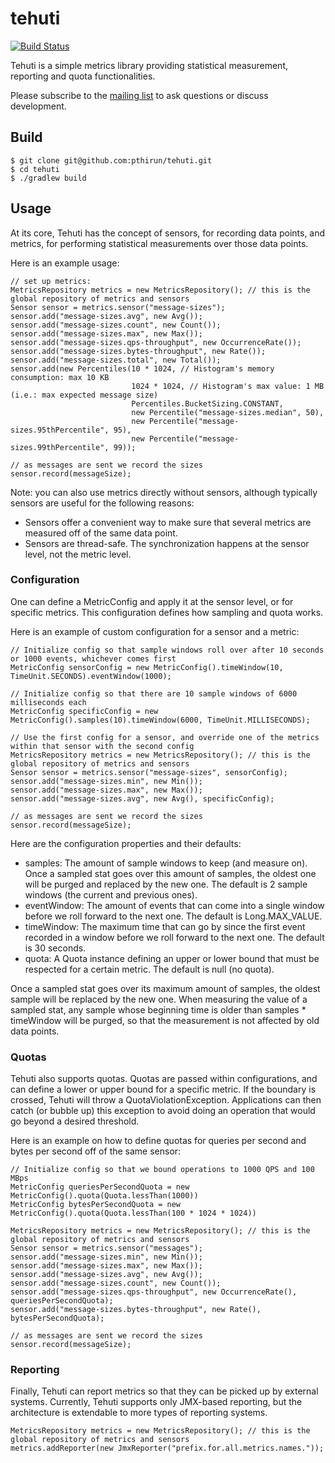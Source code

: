 # tehuti

[![Build Status](https://github.com/tehuti-io/tehuti/workflows/push%20to%20master%20request%20build%20workflow/badge.svg)](https://github.com/tehuti-io/tehuti/actions?query=workflow%3A%22push+to+master+request+build+workflow%22)


Tehuti is a simple metrics library providing statistical measurement, reporting and quota functionalities.

Please subscribe to the [mailing list](https://groups.google.com/forum/#!forum/tehuti) to ask questions or discuss development.

## Build

    $ git clone git@github.com:pthirun/tehuti.git
    $ cd tehuti
    $ ./gradlew build

## Usage

At its core, Tehuti has the concept of sensors, for recording data points, and metrics, for performing statistical measurements over those data points.

Here is an example usage:

    // set up metrics:
    MetricsRepository metrics = new MetricsRepository(); // this is the global repository of metrics and sensors
    Sensor sensor = metrics.sensor("message-sizes");
    sensor.add("message-sizes.avg", new Avg());
    sensor.add("message-sizes.count", new Count());
    sensor.add("message-sizes.max", new Max());
    sensor.add("message-sizes.qps-throughput", new OccurrenceRate());
    sensor.add("message-sizes.bytes-throughput", new Rate());
    sensor.add("message-sizes.total", new Total());
    sensor.add(new Percentiles(10 * 1024, // Histogram's memory consumption: max 10 KB
                               1024 * 1024, // Histogram's max value: 1 MB (i.e.: max expected message size)
                               Percentiles.BucketSizing.CONSTANT,
                               new Percentile("message-sizes.median", 50),
                               new Percentile("message-sizes.95thPercentile", 95),
                               new Percentile("message-sizes.99thPercentile", 99));

    // as messages are sent we record the sizes
    sensor.record(messageSize);

Note: you can also use metrics directly without sensors, although typically sensors are useful for the following reasons:

* Sensors offer a convenient way to make sure that several metrics are measured off of the same data point.
* Sensors are thread-safe. The synchronization happens at the sensor level, not the metric level.

### Configuration

One can define a MetricConfig and apply it at the sensor level, or for specific metrics. This configuration defines how sampling and quota works.

Here is an example of custom configuration for a sensor and a metric:

    // Initialize config so that sample windows roll over after 10 seconds or 1000 events, whichever comes first
    MetricConfig sensorConfig = new MetricConfig().timeWindow(10, TimeUnit.SECONDS).eventWindow(1000);
     
    // Initialize config so that there are 10 sample windows of 6000 milliseconds each
    MetricConfig specificConfig = new MetricConfig().samples(10).timeWindow(6000, TimeUnit.MILLISECONDS);
     
    // Use the first config for a sensor, and override one of the metrics within that sensor with the second config
    MetricsRepository metrics = new MetricsRepository(); // this is the global repository of metrics and sensors
    Sensor sensor = metrics.sensor("message-sizes", sensorConfig);
    sensor.add("message-sizes.min", new Min());
    sensor.add("message-sizes.max", new Max());
    sensor.add("message-sizes.avg", new Avg(), specificConfig);
     
    // as messages are sent we record the sizes
    sensor.record(messageSize);

Here are the configuration properties and their defaults:

* samples: The amount of sample windows to keep (and measure on). Once a sampled stat goes over this amount of samples, the oldest one will be purged and replaced by the new one. The default is 2 sample windows (the current and previous ones).
* eventWindow: The amount of events that can come into a single window before we roll forward to the next one. The default is Long.MAX_VALUE.
* timeWindow: The maximum time that can go by since the first event recorded in a window before we roll forward to the next one. The default is 30 seconds.
* quota: A Quota instance defining an upper or lower bound that must be respected for a certain metric. The default is null (no quota).

Once a sampled stat goes over its maximum amount of samples, the oldest sample will be replaced by the new one. When measuring the value of a sampled stat, any sample whose beginning time is older than samples * timeWindow will be purged, so that the measurement is not affected by old data points.

### Quotas

Tehuti also supports quotas. Quotas are passed within configurations, and can define a lower or upper bound for a specific metric. If the boundary is crossed, Tehuti will throw a QuotaViolationException. Applications can then catch (or bubble up) this exception to avoid doing an operation that would go beyond a desired threshold.

Here is an example on how to define quotas for queries per second and bytes per second off of the same sensor:

    // Initialize config so that we bound operations to 1000 QPS and 100 MBps
    MetricConfig queriesPerSecondQuota = new MetricConfig().quota(Quota.lessThan(1000))
    MetricConfig bytesPerSecondQuota = new MetricConfig().quota(Quota.lessThan(100 * 1024 * 1024))
     
    MetricsRepository metrics = new MetricsRepository(); // this is the global repository of metrics and sensors
    Sensor sensor = metrics.sensor("messages");
    sensor.add("message-sizes.min", new Min());
    sensor.add("message-sizes.max", new Max());
    sensor.add("message-sizes.avg", new Avg());
    sensor.add("message-sizes.count", new Count());
    sensor.add("message-sizes.qps-throughput", new OccurrenceRate(), queriesPerSecondQuota);
    sensor.add("message-sizes.bytes-throughput", new Rate(), bytesPerSecondQuota);
     
    // as messages are sent we record the sizes
    sensor.record(messageSize);

### Reporting

Finally, Tehuti can report metrics so that they can be picked up by external systems. Currently, Tehuti supports only JMX-based reporting, but the architecture is extendable to more types of reporting systems.

    MetricsRepository metrics = new MetricsRepository(); // this is the global repository of metrics and sensors
    metrics.addReporter(new JmxReporter("prefix.for.all.metrics.names."));
